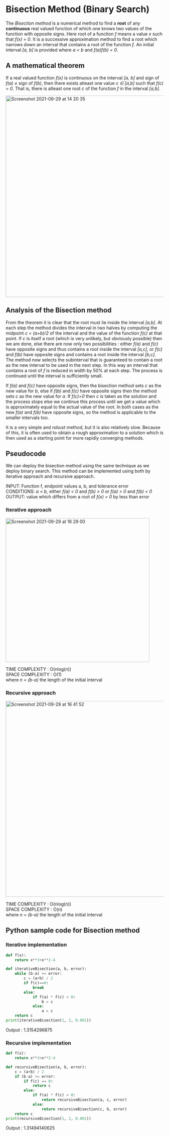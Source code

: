 # Bisection Method (Binary Search)
The <i>Bisection method</i> is a numerical method to find a <b>root</b> of any <b>continuous</b> real valued function of which one knows two values of the function with opposite signs. Here root of a function *f* means a value *x* such that *f(x) = 0*. It is a successive approximation method to find a root which narrows down an interval that contains a root of the function *f*. An initial interval *[a, b]* is provided where *a < b* and *f(a)f(b) < 0*.

## A mathematical theorem

If a real valued function *f(x)* is continuous on the interval *[a, b]* and sign of *f(a)* ≠ sign of *f(b)*, then there exists atleast one value *c ∈ [a,b]* such that *f(c) = 0*. That is, there is atleast one root *c* of the function *f* in the interval *[a,b]*. 

<img width="642" alt="Screenshot 2021-09-29 at 14 20 35" src="https://user-images.githubusercontent.com/76846542/135235738-4a54ea34-6d30-4f8d-96bc-d032b26ed420.png">

## Analysis of the Bisection method

From the theorem it is clear that the root must lie inside the interval *[a,b]*. At each step the method divides the interval in two halves by computing the midpoint *c = (a+b)/2* of the interval and the value of the function *f(c)* at that point. If *c* is itself a root (which is very unlikely, but obviously possible) then we are done, else there are now only two possibilities : either *f(a)* and *f(c)* have opposite signs and thus contains a root inside the interval *[a,c]*, or *f(c)* and *f(b)* have opposite signs and contains a root inside the interval *[b,c]*. The method now selects the subinterval that is guaranteed to contain a root as the new interval to be used in the next step. In this way an interval that contains a root of *f* is reduced in width by 50% at each step. The process is continued until the interval is sufficiently small.<br>

If *f(a)* and *f(c)* have opposite signs, then the bisection method sets *c* as the new value for *b*, else if *f(b)* and *f(c)* have opposite signs then the method sets *c* as the new value for *a*. If *f(c)=0* then *c* is taken as the solution and the process stops else we continue this process until we get a value which is approximately equal to the actual value of the root. In both cases as the new *f(a)* and *f(b)* have opposite signs, so the method is applicable to the smaller intervals too.<br>

It is a very simple and robust method, but it is also relatively slow. Because of this, it is often used to obtain a rough approximation to a solution which is then used as a starting point for more rapidly converging methods.

## Pseudocode
We can deploy the bisection method using the same technique as we deploy binary search. This method can be implemented using both by iterative approach and recursive approach.


INPUT: Function f, endpoint values a, b, and tolerance error <br>
CONDITIONS: *a < b*, either *f(a) < 0* and *f(b) > 0* or *f(a) > 0* and *f(b) < 0* <br>
OUTPUT: value which differs from a root of *f(x) = 0* by less than error <br>

### Iterative approach
<img width="458" alt="Screenshot 2021-09-29 at 16 29 00" src="https://user-images.githubusercontent.com/76846542/135255880-98daaec7-4f47-48a2-a5a7-51abb9cfbceb.png">

TIME COMPLEXITY : O(nlog(n)) <br>
SPACE COMPLEXITY : O(1) <br>
where *n = (b-a)* the length of the initial interval


### Recursive approach
<img width="624" alt="Screenshot 2021-09-29 at 16 41 52" src="https://user-images.githubusercontent.com/76846542/135257497-a554837c-9194-4dcd-a9a9-15a06bd2fd20.png">

TIME COMPLEXITY : O(nlog(n)) <br>
SPACE COMPLEXITY : O(n) <br>
where *n = (b-a)* the length of the initial interval

## Python sample code for Bisection method

### Iterative implementation
``` python
def f(x):
    return x**3+x**2-4

def iterativeBisection(a, b, error):
    while (b-a) >= error:
        c = (a+b) / 2
        if f(c)==0:
            break
        else:
            if f(a) * f(c) < 0:
                b = c
            else:
                a = c
    return c 
print(iterativeBisection(1, 2, 0.001))
```
Output : 1.3154296875

### Recursive implementation
``` python
def f(x):
    return x**3+x**2-4

def recursiveBisection(a, b, error):
    c = (a+b) / 2 
    if (b-a) >= error:
        if f(c) == 0:
            return c
        else:
            if f(a) * f(c) < 0:
                return recursiveBisection(a, c, error)
            else:
                return recursiveBisection(c, b, error)
    return c
print(recursiveBisection(1, 2, 0.001))
```
Output : 1.31494140625
